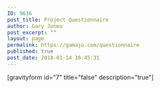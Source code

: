 ```yaml
---
ID: 9636
post_title: Project Questionnaire
author: Gary Jones
post_excerpt: ""
layout: page
permalink: https://gamajo.com/questionnaire
published: true
post_date: 2018-01-14 16:45:31
---
```

[gravityform id="7" title="false" description="true"]